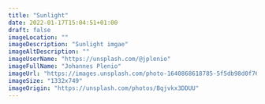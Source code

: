 ```yaml
---
title: "Sunlight"
date: 2022-01-17T15:04:51+01:00
draft: false
imageLocation: ""
imageDescription: "Sunlight imgae"
imageAltDescription: ""
imageUserName: "https://unsplash.com/@jplenio"
imageFullName: "Johannes Plenio"
imageUrl: "https://images.unsplash.com/photo-1640868618785-5f5db98d0f76?ixlib=rb-1.2.1&ixid=MnwxMjA3fDB8MHxwaG90by1wYWdlfHx8fGVufDB8fHx8&auto=format&fit=crop&w=1932&q=80"
imageSize: "1332x749"
imageOrigin: "https://unsplash.com/photos/Bqjvkx3DDUU"
---
```

